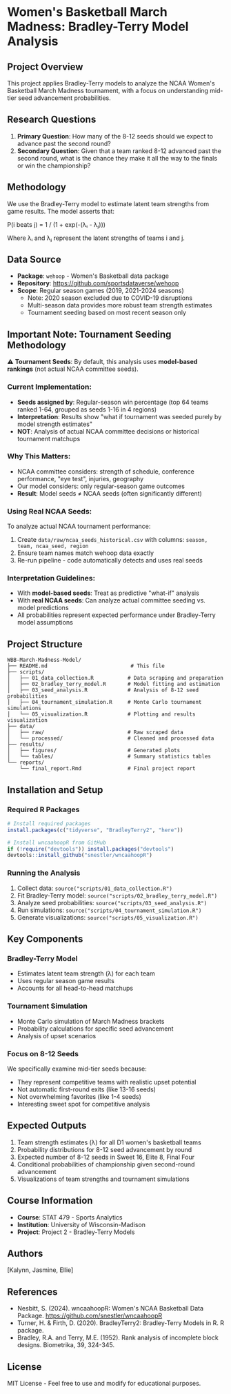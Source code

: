 # Women's Basketball March Madness: Bradley-Terry Model Analysis

## Project Overview
This project applies Bradley-Terry models to analyze the NCAA Women's Basketball March Madness tournament, with a focus on understanding mid-tier seed advancement probabilities.

## Research Questions
1. **Primary Question**: How many of the 8-12 seeds should we expect to advance past the second round?
2. **Secondary Question**: Given that a team ranked 8-12 advanced past the second round, what is the chance they make it all the way to the finals or win the championship?

## Methodology
We use the Bradley-Terry model to estimate latent team strengths from game results. The model asserts that:

P(i beats j) = 1 / (1 + exp(-(λᵢ - λⱼ)))

Where λᵢ and λⱼ represent the latent strengths of teams i and j.

## Data Source
- **Package**: `wehoop` - Women's Basketball data package
- **Repository**: https://github.com/sportsdataverse/wehoop
- **Scope**: Regular season games (2019, 2021-2024 seasons)
  - Note: 2020 season excluded due to COVID-19 disruptions
  - Multi-season data provides more robust team strength estimates
  - Tournament seeding based on most recent season only

## Important Note: Tournament Seeding Methodology

⚠️ **Tournament Seeds**: By default, this analysis uses **model-based rankings** (not actual NCAA committee seeds).

### Current Implementation:
- **Seeds assigned by**: Regular-season win percentage (top 64 teams ranked 1-64, grouped as seeds 1-16 in 4 regions)
- **Interpretation**: Results show "what if tournament was seeded purely by model strength estimates"
- **NOT**: Analysis of actual NCAA committee decisions or historical tournament matchups

### Why This Matters:
- NCAA committee considers: strength of schedule, conference performance, "eye test", injuries, geography
- Our model considers: only regular-season game outcomes
- **Result**: Model seeds ≠ NCAA seeds (often significantly different)

### Using Real NCAA Seeds:
To analyze actual NCAA tournament performance:
1. Create `data/raw/ncaa_seeds_historical.csv` with columns: `season, team, ncaa_seed, region`
2. Ensure team names match wehoop data exactly
3. Re-run pipeline - code automatically detects and uses real seeds

### Interpretation Guidelines:
- With **model-based seeds**: Treat as predictive "what-if" analysis
- With **real NCAA seeds**: Can analyze actual committee seeding vs. model predictions
- All probabilities represent expected performance under Bradley-Terry model assumptions

## Project Structure
```
WBB-March-Madness-Model/
├── README.md                           # This file
├── scripts/
│   ├── 01_data_collection.R           # Data scraping and preparation
│   ├── 02_bradley_terry_model.R       # Model fitting and estimation
│   ├── 03_seed_analysis.R             # Analysis of 8-12 seed probabilities
│   ├── 04_tournament_simulation.R     # Monte Carlo tournament simulations
│   └── 05_visualization.R             # Plotting and results visualization
├── data/
│   ├── raw/                           # Raw scraped data
│   └── processed/                     # Cleaned and processed data
├── results/
│   ├── figures/                       # Generated plots
│   └── tables/                        # Summary statistics tables
└── reports/
    └── final_report.Rmd               # Final project report
```

## Installation and Setup

### Required R Packages
```r
# Install required packages
install.packages(c("tidyverse", "BradleyTerry2", "here"))

# Install wncaahoopR from GitHub
if (!require("devtools")) install.packages("devtools")
devtools::install_github("snestler/wncaahoopR")
```

### Running the Analysis
1. Collect data: `source("scripts/01_data_collection.R")`
2. Fit Bradley-Terry model: `source("scripts/02_bradley_terry_model.R")`
3. Analyze seed probabilities: `source("scripts/03_seed_analysis.R")`
4. Run simulations: `source("scripts/04_tournament_simulation.R")`
5. Generate visualizations: `source("scripts/05_visualization.R")`

## Key Components

### Bradley-Terry Model
- Estimates latent team strength (λ) for each team
- Uses regular season game results
- Accounts for all head-to-head matchups

### Tournament Simulation
- Monte Carlo simulation of March Madness brackets
- Probability calculations for specific seed advancement
- Analysis of upset scenarios

### Focus on 8-12 Seeds
We specifically examine mid-tier seeds because:
- They represent competitive teams with realistic upset potential
- Not automatic first-round exits (like 13-16 seeds)
- Not overwhelming favorites (like 1-4 seeds)
- Interesting sweet spot for competitive analysis

## Expected Outputs
1. Team strength estimates (λ) for all D1 women's basketball teams
2. Probability distributions for 8-12 seed advancement by round
3. Expected number of 8-12 seeds in Sweet 16, Elite 8, Final Four
4. Conditional probabilities of championship given second-round advancement
5. Visualizations of team strengths and tournament simulations

## Course Information
- **Course**: STAT 479 - Sports Analytics
- **Institution**: University of Wisconsin-Madison
- **Project**: Project 2 - Bradley-Terry Models

## Authors
[Kalynn, Jasmine, Ellie]

## References
- Nesbitt, S. (2024). wncaahoopR: Women's NCAA Basketball Data Package. https://github.com/snestler/wncaahoopR
- Turner, H. & Firth, D. (2020). BradleyTerry2: Bradley-Terry Models in R. R package.
- Bradley, R.A. and Terry, M.E. (1952). Rank analysis of incomplete block designs. Biometrika, 39, 324-345.

## License
MIT License - Feel free to use and modify for educational purposes.


